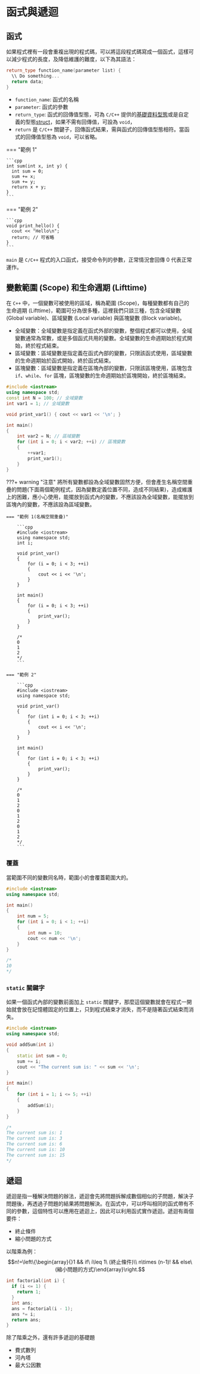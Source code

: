 # 函式與遞迴

## 函式

如果程式裡有一段會重複出現的程式碼，可以將這段程式碼寫成一個函式，這樣可以減少程式的長度，及降低維護的難度，以下為其語法：

```cpp
return_type function_name(parameter list) {
  \\ Do something... 
  return data;
}
```

- `function_name`: 函式的名稱
- `parameter`: 函式的參數
- `return_type`: 函式的回傳值型態，可為 `C/C++` 提供的[基礎資料型態](./type.md)或是自定義的型態[struct](./struct.md)，如果不需有回傳值，可設為 `void`，
- `return` 是 `C/C++` 關鍵子，回傳函式結果，需與函式的回傳值型態相符。當函式的回傳值型態為 `void`，可以省略。

=== "範例 1"

    ```cpp
    int sum(int x, int y) {
      int sum = 0;
      sum += x;
      sum += y;
      return x + y;
    }
    ```

=== "範例 2"

    ```cpp
    void print_hello() {
      cout << "Hello\n";
      return; // 可省略
    }
    ```

`main` 是 `C/C++` 程式的入口函式，接受命令列的參數，正常情況會回傳 $0$ 代表正常運作。

## 變數範圍 (Scope) 和生命週期 (Lifttime)
在 `C++` 中，一個變數可被使用的區域，稱為範圍 (Scope)，每種變數都有自己的生命週期 (Lifttime)，範圍可分為很多種，這裡我們只談三種，包含全域變數 (Global variable)、區域變數 (Local variable) 與區塊變數 (Block variable)。

- 全域變數：全域變數是指定義在函式外部的變數，整個程式都可以使用，全域變數通常為常數，或是多個函式共用的變數。全域變數的生命週期始於程式開始，終於程式結束。
- 區域變數：區域變數是指定義在函式內部的變數，只限該函式使用，區域變數的生命週期始於函式開始，終於函式結束。
- 區塊變數：區域變數是指定義在區塊內部的變數，只限該區塊使用，區塊包含 `if`、`while`、`for` 區塊，區塊變數的生命週期始於區塊開始，終於區塊結束。

```cpp
#include <iostream>
using namespace std;
const int N = 100; // 全域變數
int var1 = 1; // 全域變數

void print_var1() { cout << var1 << '\n'; }

int main()
{
    int var2 = N; // 區域變數
    for (int i = 0; i < var2; ++i) // 區塊變數
    {
        ++var1;
        print_var1();
    }
}
```

???+ warning "注意"
    將所有變數都設為全域變數固然方便，但會產生名稱空間重疊的問題(下面兩個範例程式，因為變數定義位置不同，造成不同結果)，造成維護上的困難，應小心使用，能擺放到函式內的變數，不應該設為全域變數，能擺放到區塊內的變數，不應該設為區域變數。

    === "範例 1(名稱空間重疊)"

        ```cpp
        #include <iostream>
        using namespace std;
        int i;

        void print_var()
        {
            for (i = 0; i < 3; ++i)
            {
                cout << i << '\n';
            }
        }

        int main()
        {
            for (i = 0; i < 3; ++i)
            {
                print_var();
            }
        }

        /*
        0
        1
        2
        */
        ```

    === "範例 2"

        ```cpp
        #include <iostream>
        using namespace std;

        void print_var()
        {
            for (int i = 0; i < 3; ++i)
            {
                cout << i << '\n';
            }
        }

        int main()
        {
            for (int i = 0; i < 3; ++i)
            {
                print_var();
            }
        }

        /*
        0
        1
        2
        0
        1
        2
        0
        1
        2
        */
        ```

### 覆蓋
當範圍不同的變數同名時，範圍小的會覆蓋範圍大的。

```cpp
#include <iostream>
using namespace std;

int main()
{
    int num = 5;
    for (int i = 0; i < 1; ++i)
    {
        int num = 10;
        cout << num << '\n';
    }
}

/*
10
*/
```

### `static` 關鍵字
如果一個函式內部的變數前面加上 `static` 關鍵字，那麼這個變數就會在程式一開始就會放在記憶體固定的位置上，只到程式結束才消失，而不是隨著函式結束而消失。

```cpp
#include <iostream>
using namespace std;

void addSum(int i)
{
    static int sum = 0;
    sum += i;
    cout << "The current sum is: " << sum << '\n';
}

int main()
{
    for (int i = 1; i <= 5; ++i)
    {
        addSum(i);
    }
}

/*
The current sum is: 1
The current sum is: 3
The current sum is: 6
The current sum is: 10
The current sum is: 15
*/
```

## 遞迴

遞迴是指一種解決問題的辦法，遞迴會先將問題拆解成數個相似的子問題，解決子問題後，再透過子問題的結果將問題解決。在函式中，可以呼叫相同的函式帶有不同的參數，這個特性可以應用在遞迴上，因此可以利用函式實作遞迴。遞迴有兩個要件：

- 終止條件
- 縮小問題的方式

以階乘為例：$$n!=\left\{\begin{array}{}1 && if\ i\leq 1\ (終止條件)\\ n\times (n-1)! && else\ (縮小問題的方式)\end{array}\right.$$

```cpp
int factorial(int i) {
  if (i <= 1) {
    return 1;
  }
  int ans;
  ans = factorial(i - 1);
  ans *= i;
  return ans;
}
```

除了階乘之外，還有許多遞迴的基礎題

- 費式數列
- 河內塔
- 最大公因數

[^1]: [如何撰寫函式 (Function) - Michael Chen 的技術文件](https://michaelchen.tech/c-programming/function/)
[^2]: [函式簡介 - openhome.cc](https://openhome.cc/Gossip/CppGossip/FunctionABC.html)
[^3]: [遞迴 - openhome.cc](https://openhome.cc/Gossip/CGossip/Recursion.html)